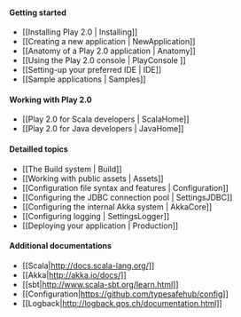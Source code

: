 #### Getting started

- [[Installing Play 2.0 | Installing]]
- [[Creating a new application | NewApplication]]
- [[Anatomy of a Play 2.0 application | Anatomy]]
- [[Using the Play 2.0 console | PlayConsole ]]
- [[Setting-up your preferred IDE | IDE]]
- [[Sample applications | Samples]]

#### Working with Play 2.0

- [[Play 2.0 for Scala developers | ScalaHome]]
- [[Play 2.0 for Java developers | JavaHome]]

#### Detailled topics

- [[The Build system | Build]]
- [[Working with public assets | Assets]]
- [[Configuration file syntax and features | Configuration]]
- [[Configuring the JDBC connection pool | SettingsJDBC]]
- [[Configuring the internal Akka system | AkkaCore]]
- [[Configuring logging | SettingsLogger]]
- [[Deploying your application | Production]]

#### Additional documentations

- [[Scala|http://docs.scala-lang.org/]]
- [[Akka|http://akka.io/docs/]]
- [[sbt|http://www.scala-sbt.org/learn.html]]
- [[Configuration|https://github.com/typesafehub/config]]
- [[Logback|http://logback.qos.ch/documentation.html]]

